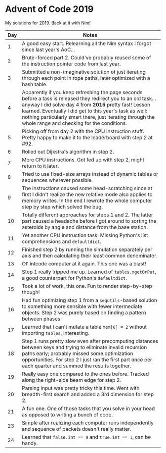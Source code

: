 # Advent of Code 2019

My solutions for [2019](https://adventofcode.com/2019/). Back at it with [Nim](https://nim-lang.org/)!

| Day | Notes |
|---|-------|
| 1 | A good easy start. Relearning all the Nim syntax I forgot since last year's AoC... |
| 2 | Brute-forced part 2. Could've probably reused some of the instruction pointer code from last year. |
| 3 | Submitted a non-imaginative solution of just iterating through each point in rope paths, later optimized with a hash table. |
| 4 | Apparently if you keep refreshing the page seconds before a task is released they redirect you to an old task... anyway I did solve day 4 from **2015** pretty fast! Lesson learned. Eventually I did get to this year's task as well: nothing particularly smart there, just iterating through the whole range and checking for the conditions. |
| 5 | Picking off from day 2 with the CPU instruction stuff. Pretty happy to make it to the leaderboard with step 2 at #92. |
| 6 | Rolled out Dijkstra's algorithm in step 2. |
| 7 | More CPU instructions. Got fed up with step 2, might return to it later. |
| 8 | Tried to use fixed-size arrays instead of dynamic tables or sequences wherever possible. |
| 9 | The instructions caused some head-scratching since at first I didn't realize the new relative mode also applies to memory writes. In the end I rewrote the whole computer step by step which solved the bug. |
| 10 | Totally different approaches for steps 1 and 2. The latter part caused a headache before I got around to sorting the asteroids by angle and distance from the base station. |
| 11 | Yet another CPU instruction task. Missing Python's list comprehensions and `defaultdict`. |
| 12 | Finished step 2 by running the simulation separately per axis and then calculating their least common denominator. |
| 13 | Ol' intcode computer at it again. This one was a blast! |
| 14 | Step 1 really tripped me up. Learned of `tables.mgetOrPut`, a good counterpart for Python's `defaultdict`. |
| 15 | Took a lot of work, this one. Fun to render step-by-step though! |
| 16 | Had fun optimizing step 1 from a `sequtils`-based solution to something more sensible with fewer intermediate objects. Step 2 was purely based on finding a pattern between phases. |
| 17 | Learned that I can't mutate a table `mem[0] = 2` without importing `tables`, interesting. |
| 18 | Step 1 runs pretty slow even after precomputing distances between keys and trying to eliminate invalid recursion paths early; probably missed some optimization opportunities. For step 2 I just ran the first part once per each quarter and summed the results together. |
| 19 | Really easy one compared to the ones before. Tracked along the right-side beam edge for step 2. |
| 20 | Parsing input was pretty tricky this time. Went with breadth-first search and added a 3rd dimension for step 2. |
| 21 | A fun one. One of those tasks that you solve in your head as opposed to writing a bunch of code. |
| 23 | Simple after realizing each computer runs independently and sequence of packets doesn't really matter. |
| 24 | Learned that `false.int == 0` and `true.int == 1`, can be handy. |
